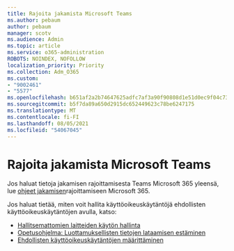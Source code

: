 ```yaml
---
title: Rajoita jakamista Microsoft Teams
ms.author: pebaum
author: pebaum
manager: scotv
ms.audience: Admin
ms.topic: article
ms.service: o365-administration
ROBOTS: NOINDEX, NOFOLLOW
localization_priority: Priority
ms.collection: Adm_O365
ms.custom:
- "9002461"
- "5577"
ms.openlocfilehash: b651af2a2b74647625adfc7af3a90f90808d1e51d0ec9f04c73313fd7232c4ac
ms.sourcegitcommit: b5f7da89a650d2915dc652449623c78be6247175
ms.translationtype: MT
ms.contentlocale: fi-FI
ms.lasthandoff: 08/05/2021
ms.locfileid: "54067045"
---
```

# <a name="limit-sharing-in-microsoft-teams"></a>Rajoita jakamista Microsoft Teams

Jos haluat tietoja jakamisen rajoittamisesta Teams Microsoft 365 yleensä, lue [ohjeet jakamisen](https://docs.microsoft.com/microsoft-365/solutions/microsoft-365-limit-sharing?view=o365-worldwide)rajoittamiseen Microsoft 365.

Jos haluat tietää, miten voit hallita käyttöoikeuskäytäntöjä ehdollisten käyttöoikeuskäytäntöjen avulla, katso:

- [Hallitsemattomien laitteiden käytön hallinta](https://docs.microsoft.com/sharepoint/control-access-from-unmanaged-devices)
- [Opetusohjelma: Luottamuksellisten tietojen lataamisen estäminen](https://docs.microsoft.com/cloud-app-security/use-case-proxy-block-session-aad)
- [Ehdollisten käyttöoikeuskäytäntöjen määrittäminen](https://docs.microsoft.com/microsoft-365/business/set-up-conditional-access-policies?view=o365-worldwide)
